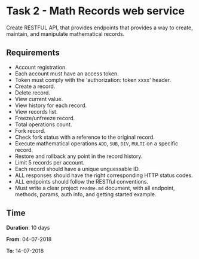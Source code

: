 # Task 2 - Math Records web service

Create RESTFUL API, that provides endpoints that provides a way to create, maintain, and manipulate mathematical records.

## Requirements

- Account registration.
- Each account must have an access token.
- Token must comply with the 'authorization: token xxxx' header.
- Create a record.
- Delete record.
- View current value. 
- View history for each record.
- View records list. 
- Freeze/unfreeze record.
- Total operations count.
- Fork record.
- Check fork status with a reference to the original record.
- Execute mathematical operations `ADD`, `SUB`, `DIV`, `MULTI` on a specific record.
- Restore and rollback any point in the record history.
- Limit 5 records per account.
- Each record should have a unique unguessable ID.
- ALL responses should have the right corresponding HTTP status codes.
- ALL endpoints should follow the RESTful conventions.
- Must write a clear project `readme.md` document, with all endpoint, methods, params, auth info, and getting started example.

## Time

**Duration**: 10 days

**From**: 04-07-2018

**To**: 14-07-2018
